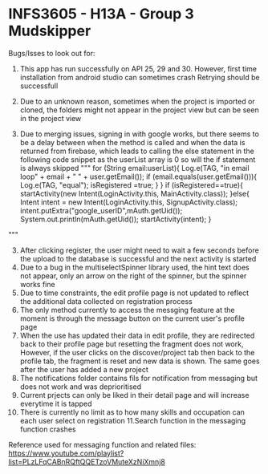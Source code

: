 # INFS3605 - H13A - Group 3 Mudskipper

Bugs/Isses to look out for:
1. This app has run successfully on API 25, 29 and 30. However, first time installation from android studio can sometimes crash
Retrying should be successfull

1. Due to an unknown reason, sometimes when the project is imported or cloned, the folders might not appear in the project view
but can be seen in the project view


2. Due to merging issues, signing in with google works, but there seems to be a delay between when the method is called and when the data is
returned from firebase, which leads to calling the else statement in the following code snippet as the userList array is 0 so will the if
statement is always skipped
"""
                            for (String email:userList){
                                Log.e(TAG, "in email loop" + email + "  " + user.getEmail());
                                if (email.equals(user.getEmail())){
                                    Log.e(TAG, "equal");
                                    isRegistered =true;
                                }
                            }
                            if (isRegistered==true){
                                startActivity(new Intent(LoginActivity.this, MainActivity.class));
                            }else{
                                Intent intent = new Intent(LoginActivity.this, SignupActivity.class);
                                intent.putExtra("google_userID",mAuth.getUid());
                                System.out.println(mAuth.getUid());
                                startActivity(intent);
                            }

"""

3. After clicking register, the user might need to wait a few seconds before the upload to the database is successful and the next activity is started
4. Due to a bug in the multiselectSpinner library used, the hint text does not appear, only an arrow on the right of the spinner, but the spinner works fine
5. Due to time constraints, the edit profile page is not updated to reflect the additional data collected on registration process
6. The only method currently to access the messging feature at the moment is through the message button on the current user's profile page
7. When the use has updated their data in edit profile, they are redirected back to their profile page but resetting the fragment does not work,
However, if the user clicks on the discover/project tab then back to the profile tab, the fragment is reset and new data is shown. The same goes after the user has
added a new project
8. The notifications folder contains fils for notification from messaging but does not work and was deprioritised
9. Current prjects can only be liked in their detail page and will increase everytime it is tapped
10. There is currently no limit as to how many skills and occupation can each user select on registration
11.Search function in the messaging function crashes







Reference used for messaging function and related files: https://www.youtube.com/playlist?list=PLzLFqCABnRQftQQETzoVMuteXzNiXmnj8
